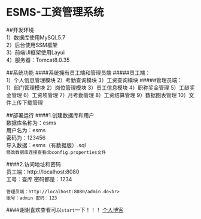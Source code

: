 # ESMS-工资管理系统<br>

##开发环境<br>
    1）数据库使用MySQL5.7<br>
    2）后台使用SSM框架<br>
    3）前端UI框架使用Layui<br>
    4）服务器：Tomcat8.0.35<br>

##系统功能
####系统拥有员工端和管理员端
#####员工端：<br>
    1）个人信息管理模块
    2）考勤查询模块
    3）工资查询模块
#####管理员端：<br>
    1）部门管理模块
    2）岗位管理模块
    3）员工信息模块
    4）职称奖金管理
    5）工龄奖金管理
    6）工资项管理
    7）月考勤管理
    8）工资结算管理
    9）数据图表管理
    10）文件上传下载管理
    
    
##部署运行
####1.创建数据库和用户<br>
    数据库名称为：esms<br>
    用户名为：esms<br>
    密码为：123456<br>
    导入数据：esms（有数据版）.sql<br>
`修改数据库连接查看dbconfig.properties文件`

####2.访问地址和密码<br>
    员工端：http://localhost:8080<br>
    工号：查库 密码都是：1234

    管理员端：http://localhost:8080/admin.do<br>
    账号：admin 密码：123

####谢谢喜欢查看可以`start`一下！！！
[个人博客](wujunbiao.com)
